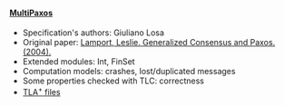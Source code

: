 #### <a href="https://github.com/nano-o/MultiPaxos">MultiPaxos</a>
- Specification's authors: Giuliano Losa
- Original paper: <a href="https://www.microsoft.com/en-us/research/wp-content/uploads/2016/02/tr-2005-33.pdf">Lamport, Leslie. Generalized Consensus and Paxos. (2004).</a>
- Extended modules: Int, FinSet
- Computation models: crashes, lost/duplicated messages
- Some properties checked with TLC: correctness
- <a href="https://github.com/nano-o/MultiPaxos">TLA<sup>+</sup> files</a>